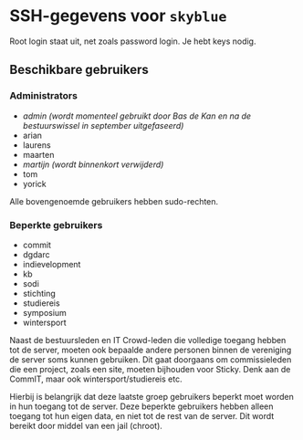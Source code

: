 # SSH-gegevens voor `skyblue`

Root login staat uit, net zoals password login. Je hebt keys nodig.

## Beschikbare gebruikers

### Administrators

- _admin (wordt momenteel gebruikt door Bas de Kan en na de bestuurswissel in september uitgefaseerd)_
- arian
- laurens
- maarten
- _martijn (wordt binnenkort verwijderd)_
- tom
- yorick

Alle bovengenoemde gebruikers hebben sudo-rechten.

### Beperkte gebruikers

 - commit
 - dgdarc
 - indievelopment
 - kb
 - sodi
 - stichting
 - studiereis
 - symposium
 - wintersport

Naast de bestuursleden en IT Crowd-leden die volledige toegang hebben tot de server, moeten ook bepaalde andere personen binnen de vereniging de server soms kunnen gebruiken. Dit gaat doorgaans om commissieleden die een project, zoals een site, moeten bijhouden voor Sticky. Denk aan de CommIT, maar ook wintersport/studiereis etc.

Hierbij is belangrijk dat deze laatste groep gebruikers beperkt moet worden in hun toegang tot de server. Deze beperkte gebruikers hebben alleen toegang tot hun eigen data, en niet tot de rest van de server. Dit wordt bereikt door middel van een jail (chroot).
